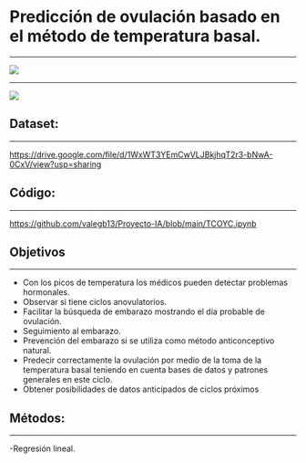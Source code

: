 # Predicción de ovulación basado en el método de temperatura basal.
***
![](https://github.com/valegb13/Proyecto-IA/blob/main/Proyecto.gif)
***
![](https://github.com/valegb13/Proyecto-IA/blob/main/Integrantes.png)

## Dataset: 
***
https://drive.google.com/file/d/1WxWT3YEmCwVLJBkjhqT2r3-bNwA-0CxV/view?usp=sharing

## Código: 
***
https://github.com/valegb13/Proyecto-IA/blob/main/TCOYC.ipynb


## Objetivos
***

* Con los picos de temperatura los médicos pueden detectar problemas hormonales.
* Observar si tiene ciclos anovulatorios.
* Facilitar la búsqueda de embarazo mostrando el día probable de ovulación.
* Seguimiento al embarazo.
* Prevención del embarazo si se utiliza como método anticonceptivo natural.
* Predecir correctamente la ovulación por medio de la toma de la temperatura basal teniendo en cuenta bases de datos y patrones generales en este ciclo.
* Obtener posibilidades de datos anticipados de ciclos próximos

## Métodos:
***
  -Regresión lineal.
